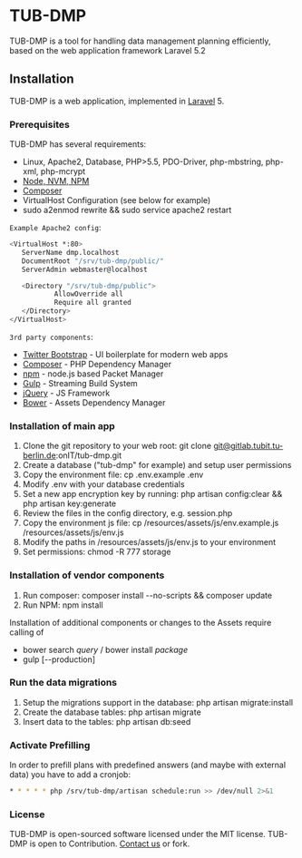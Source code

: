 # TUB-DMP

TUB-DMP is a tool for handling data management planning efficiently, based on the web application framework Laravel 5.2

## Installation

TUB-DMP is a web application, implemented in [Laravel] 5.

### Prerequisites
TUB-DMP has several requirements:
* Linux, Apache2, Database, PHP>5.5, PDO-Driver, php-mbstring, php-xml, php-mcrypt
* [Node, NVM, NPM](http://yoember.com/nodejs/the-best-way-to-install-node-js/)
* [Composer]
* VirtualHost Configuration (see below for example)
* sudo a2enmod rewrite && sudo service apache2 restart

`Example Apache2 config`:
 ```sh
<VirtualHost *:80>
    ServerName dmp.localhost
    DocumentRoot "/srv/tub-dmp/public/"
    ServerAdmin webmaster@localhost
 
    <Directory "/srv/tub-dmp/public">
            AllowOverride all
            Require all granted
    </Directory>
</VirtualHost>
```

`3rd party components`:
* [Twitter Bootstrap] - UI boilerplate for modern web apps
* [Composer] - PHP Dependency Manager
* [npm] - node.js based Packet Manager
* [Gulp] - Streaming Build System
* [jQuery] - JS Framework
* [Bower] - Assets Dependency Manager

### Installation of main app
1. Clone the git repository to your web root: git clone git@gitlab.tubit.tu-berlin.de:onIT/tub-dmp.git
2. Create a database ("tub-dmp" for example) and setup user permissions
3. Copy the environment file: cp .env.example .env
4. Modify .env with your database credentials
5. Set a new app encryption key by running: php artisan config:clear && php artisan key:generate
6. Review the files in the config directory, e.g. session.php
7. Copy the environment js file: cp /resources/assets/js/env.example.js /resources/assets/js/env.js
8. Modify the paths in /resources/assets/js/env.js to your environment
9. Set permissions: chmod -R 777 storage

### Installation of vendor components
1. Run composer: composer install --no-scripts && composer update
2. Run NPM: npm install

Installation of additional components or changes to the Assets require calling of
* bower search *query* / bower install *package*
* gulp [--production]

### Run the data migrations
1. Setup the migrations support in the database: php artisan migrate:install
2. Create the database tables: php artisan migrate
3. Insert data to the tables: php artisan db:seed

### Activate Prefilling
In order to prefill plans with predefined answers (and maybe with external data) you have to add a cronjob:
```sh
* * * * * php /srv/tub-dmp/artisan schedule:run >> /dev/null 2>&1
```
### License

TUB-DMP is open-sourced software licensed under the MIT license.
TUB-DMP is open to Contribution. [Contact us] or fork.



[//]: # (These are reference links used in the body of this note and get stripped out when the markdown processor does its job. There is no need to format nicely because it shouldn't be seen. Thanks SO - http://stackoverflow.com/questions/4823468/store-comments-in-markdown-syntax)


   [Contact us]: mailto:fabian.fuerste@tu-berlin.de
   [TUB-DMP]: <https://dmp.tu-berlin.de>
   [Gitlab]: <https://gitlab.tubit.tu-berlin.de/onIT/tub-dmp.git>
   [Laravel]: <http://www.laravel.com>
   [Composer]: <http://getcomposer.org>
   [Ace Editor]: <http://ace.ajax.org>
   [node.js]: <http://nodejs.org>
   [Twitter Bootstrap]: <http://twitter.github.com/bootstrap/>
   [jQuery]: <http://jquery.com>
   [Gulp]: <http://gulpjs.com>
   [Bower]: <https://bower.io/>
   [npm]: <https://www.npmjs.com/>